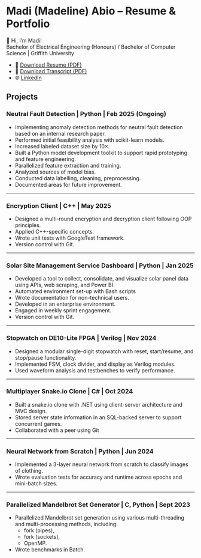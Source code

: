 # Madi (Madeline) Abio – Resume & Portfolio

👋 Hi, I’m Madi!  
Bachelor of Electrical Engineering (Honours) / Bachelor of Computer Science | Griffith University

- 📄 [Download Resume (PDF)](Resume.pdf)  
- 📄 [Download Transcript (PDF)](Transcript.pdf)  
- 🌐 [LinkedIn](https://linkedin.com/in/madiabio)

## Projects
### Neutral Fault Detection | Python | Feb 2025 (Ongoing)
- Implementing anomaly detection methods for neutral fault detection based on an internal research paper.  
- Performed initial feasibility analysis with scikit-learn models.
- Increased labeled dataset size by 10×.
- Built a Python model development toolkit to support rapid prototyping and feature engineering.  
- Parallelized feature extraction and training.
- Analyzed sources of model bias.  
- Conducted data labelling, cleaning, preprocessing.
- Documented areas for future improvement.  

---

### Encryption Client | C++ | May 2025
- Designed a multi-round encryption and decryption client following OOP principles.  
- Applied C++-specific concepts.
- Wrote unit tests with GoogleTest framework.  
- Version control with Git.  

---

### Solar Site Management Service Dashboard | Python | Jan 2025
- Developed a tool to collect, consolidate, and visualize solar panel data using APIs, web scraping, and Power BI.  
- Automated environment set-up with Bash scripts
- Wrote documentation for non-technical users.  
- Developed in an enterprise environment.
- Engaged in weekly sprint engagement.  
- Version control with Git.  

---

### Stopwatch on DE10-Lite FPGA | Verilog | Nov 2024
- Designed a modular single-digit stopwatch with reset, start/resume, and stop/pause functionality.  
- Implemented FSM, clock divider, and display as Verilog modules.  
- Used waveform analysis and testbenches to verify performance.  

---

### Multiplayer Snake.io Clone | C# | Oct 2024
- Built a snake.io clone with .NET using client-server architecture and MVC design.  
- Stored server state information in an SQL-backed server to support concurrent games.
- Collaborated with a peer using Git

---

### Neural Network from Scratch | Python | Jun 2024
- Implemented a 3-layer neural network from scratch to classify images of clothing.  
- Wrote evaluation tests for accuracy and runtime across epochs and mini-batch sizes.  

---

### Parallelized Mandelbrot Set Generator | C, Python | Sept 2023
- Parallelized Mandelbrot set generation using various multi-threading and multi-processing methods, including:
    - fork (pipes),
    - fork (sockets),
    - OpenMP.
- Wrote benchmarks in Batch.
